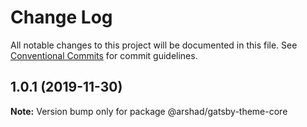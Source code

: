 # Change Log

All notable changes to this project will be documented in this file.
See [Conventional Commits](https://conventionalcommits.org) for commit guidelines.

## 1.0.1 (2019-11-30)

**Note:** Version bump only for package @arshad/gatsby-theme-core
